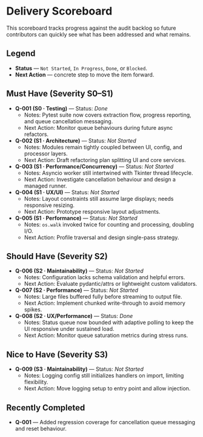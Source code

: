 # Delivery Scoreboard

This scoreboard tracks progress against the audit backlog so future contributors
can quickly see what has been addressed and what remains.

## Legend
- **Status** — `Not Started`, `In Progress`, `Done`, or `Blocked`.
- **Next Action** — concrete step to move the item forward.

## Must Have (Severity S0–S1)
- **Q-001 (S0 · Testing)** — Status: *Done*
  - Notes: Pytest suite now covers extraction flow, progress reporting, and queue cancellation messaging.
  - Next Action: Monitor queue behaviours during future async refactors.
- **Q-002 (S1 · Architecture)** — Status: *Not Started*
  - Notes: Modules remain tightly coupled between UI, config, and processor layers.
  - Next Action: Draft refactoring plan splitting UI and core services.
- **Q-003 (S1 · Performance/Concurrency)** — Status: *Not Started*
  - Notes: Asyncio worker still intertwined with Tkinter thread lifecycle.
  - Next Action: Investigate cancellation behaviour and design a managed runner.
- **Q-004 (S1 · UX/UI)** — Status: *Not Started*
  - Notes: Layout constraints still assume large displays; needs responsive resizing.
  - Next Action: Prototype responsive layout adjustments.
- **Q-005 (S1 · Performance)** — Status: *Not Started*
  - Notes: `os.walk` invoked twice for counting and processing, doubling I/O.
  - Next Action: Profile traversal and design single-pass strategy.

## Should Have (Severity S2)
- **Q-006 (S2 · Maintainability)** — Status: *Not Started*
  - Notes: Configuration lacks schema validation and helpful errors.
  - Next Action: Evaluate pydantic/attrs or lightweight custom validators.
- **Q-007 (S2 · Performance)** — Status: *Not Started*
  - Notes: Large files buffered fully before streaming to output file.
  - Next Action: Implement chunked write-through to avoid memory spikes.
- **Q-008 (S2 · UX/Performance)** — Status: *Done*
  - Notes: Status queue now bounded with adaptive polling to keep the UI responsive under sustained load.
  - Next Action: Monitor queue saturation metrics during stress runs.

## Nice to Have (Severity S3)
- **Q-009 (S3 · Maintainability)** — Status: *Not Started*
  - Notes: Logging config still initializes handlers on import, limiting flexibility.
  - Next Action: Move logging setup to entry point and allow injection.

## Recently Completed
- **Q-001** — Added regression coverage for cancellation queue messaging and reset behaviour.
